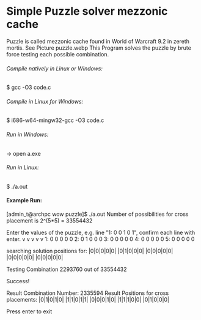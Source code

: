 # Simple Puzzle solver mezzonic cache
Puzzle is called mezzonic cache found in World of Warcraft 9.2 in zereth mortis.
See Picture puzzle.webp
This Program solves the puzzle by brute force testing each possible combination. 

###### Compile natively in Linux or Windows:
$ gcc -O3 code.c

###### Compile in Linux for Windows:
$ i686-w64-mingw32-gcc -O3 code.c

###### Run in Windows:
-> open a.exe

###### Run in Linux:
$ ./a.out
 
#### Example Run:
[admin_t@archpc wow puzzle]$ ./a.out 
Number of possibilities for cross placement is 2^(5*5) = 33554432

Enter the values of the puzzle, e.g. line "1: 0 0 1 0 1", confirm each line with enter.
   v v v v v
1: 0 0 0 0 0
2: 0 1 0 0 0
3: 0 0 0 0 0
4: 0 0 0 0 0
5: 0 0 0 0 0

searching solution positions for:
|0|0|0|0|0|
|0|1|0|0|0|
|0|0|0|0|0|
|0|0|0|0|0|
|0|0|0|0|0|

Testing Combination 2293760 out of 33554432

Success!

Result Combination Number: 2335594
Result Positions for cross placements:
|0|1|0|1|0|
|1|1|0|1|1|
|0|0|0|1|0|
|1|1|1|0|0|
|0|1|0|0|0|


Press enter to exit
